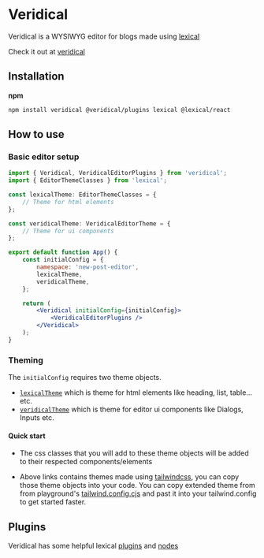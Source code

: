 # Veridical

Veridical is a WYSIWYG editor for blogs made using [lexical](https://lexical.dev)

Check it out at [veridical](https://panditraghav.github.io/veridical)

## Installation

**npm**

```sh
npm install veridical @veridical/plugins lexical @lexical/react
```

## How to use

### Basic editor setup

```jsx
import { Veridical, VeridicalEditorPlugins } from 'veridical';
import { EditorThemeClasses } from 'lexical';

const lexicalTheme: EditorThemeClasses = {
    // Theme for html elements
};

const veridicalTheme: VeridicalEditorTheme = {
    // Theme for ui components
};

export default function App() {
    const initialConfig = {
        namespace: 'new-post-editor',
        lexicalTheme,
        veridicalTheme,
    };

    return (
        <Veridical initialConfig={initialConfig}>
            <VeridicalEditorPlugins />
        </Veridical>
    );
}
```

### Theming

The `initialConfig` requires two theme objects.

-   [`lexicalTheme`](https://github.com/panditraghav/veridical/blob/main/packages/utils/src/theme/defaultLexicalTheme.ts) which is theme for html elements like heading, list, table... etc.
-   [`veridicalTheme`](https://github.com/panditraghav/veridical/blob/main/packages/utils/src/theme/defaultVeridicalTheme.ts) which is theme for editor ui components like Dialogs, Inputs etc.

#### Quick start

-   The css classes that you will add to these theme objects will be added to their respected components/elements

-   Above links contains themes made using [tailwindcss](https://tailwindcss.com/), you can copy those theme objects into your code. You can copy extended theme from from playground's [tailwind.config.cjs](https://github.com/panditraghav/veridical/blob/5f39b8203165c329145ee28d1146307ebd84727c/_playground/tailwind.config.cjs#L12-L66) and past it into your tailwind.config to get started faster.

## Plugins

Veridical has some helpful lexical [plugins](https://github.com/panditraghav/veridical/tree/main/packages/plugins) and [nodes](https://github.com/panditraghav/veridical/tree/main/packages/nodes)
